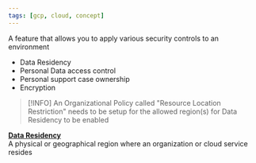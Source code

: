 ```yaml
---
tags: [gcp, cloud, concept]
---
```


A feature that allows you to apply various security controls to an environment

* Data Residency
* Personal Data access control
* Personal support case ownership
* Encryption

 > [!INFO]
 > An Organizational Policy called "Resource Location Restriction" needs to be setup for the allowed region(s) for Data Residency to be enabled 

**<u>Data Residency</u>**  
A physical or geographical region where an organization or cloud service resides
